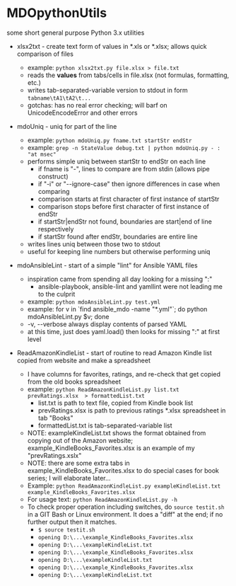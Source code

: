 # MDOpythonUtils
some short general purpose Python 3.x utilities

- xlsx2txt - create text form of values in \*.xls or \*.xlsx; allows quick comparison of files
  - example: `python xlsx2txt.py file.xlsx > file.txt`
  - reads the **values** from tabs/cells in file.xlsx (not formulas, formatting, etc.)
  - writes tab-separated-variable version to stdout in form `tabname\tA1\tA2\t...`
  - gotchas: has no real error checking; will barf on UnicodeEncodeError and other errors

- mdoUniq - uniq for part of the line
  - example: `python mdoUniq.py fname.txt startStr endStr`
  - example: `grep -n StateValue debug.txt | python mdoUniq.py - : "at msec"`
  - performs simple uniq between startStr to endStr on each line
    - if fname is "-", lines to compare are from stdin (allows pipe construct)
    - if "-i" or "--ignore-case" then ignore differences in case when comparing
    - comparison starts at first character of first instance of startStr
    - comparison stops before first character of first instance of endStr
    - if startStr|endStr not found, boundaries are start|end of line respectively
    - if startStr found after endStr, boundaries are entire line
  - writes lines uniq between those two to stdout
  - useful for keeping line numbers but otherwise performing uniq

- mdoAnsibleLint - start of a simple "lint" for Ansible YAML files
  - inspiration came from spending all day looking for a missing ":"
    - ansible-playbook, ansible-lint and yamllint were not leading me to the culprit
  - example: `python mdoAnsibleLint.py test.yml`
  - example: for v in \`find ansible_mdo -name "*.yml"\`; do python mdoAnsibleLint.py $v; done
  - -v, --verbose  always display contents of parsed YAML
  - at this time, just does yaml.load() then looks for missing ":" at first level

- ReadAmazonKindleList - start of routine to read Amazon Kindle list copied from website and make a spreadsheet
  - I have columns for favorites, ratings, and re-check that get copied from the old books spreadsheet
  - example: `python ReadAmazonKindleList.py list.txt prevRatings.xlsx  > formattedList.txt`
    - list.txt is path to text file, copied from Kindle book list
    - prevRatings.xlsx is path to previous ratings *.xlsx spreadsheet in tab "Books"
    - formattedList.txt is tab-separated-variable list
  - NOTE: exampleKindleList.txt shows the format obtained from copying out of the Amazon website; example_KindleBooks_Favorites.xlsx is an example of my "prevRatings.xslx"
  - NOTE: there are some extra tabs in example_KindleBooks_Favorites.xlsx to do special cases for book series; I will elaborate later...
  - Example: `python ReadAmazonKindleList.py exampleKindleList.txt example_KindleBooks_Favorites.xlsx`
  - For usage text: `python ReadAmazonKindleList.py -h`
  - To check proper operation including switches, do `source testit.sh` in a GIT Bash or Linux environment. It does a "diff" at the end; if no further output then it matches.
    - `$ source testit.sh`
    - `opening D:\...\example_KindleBooks_Favorites.xlsx`
    - `opening D:\...\exampleKindleList.txt`
    - `opening D:\...\example_KindleBooks_Favorites.xlsx`
    - `opening D:\...\exampleKindleList.txt`
    - `opening D:\...\example_KindleBooks_Favorites.xlsx`
    - `opening D:\...\exampleKindleList.txt`
